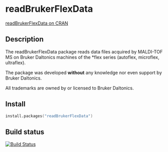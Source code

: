 # readBrukerFlexData

[readBrukerFlexData on CRAN](http://cran.r-project.org/web/packages/readBrukerFlexData/)

## Description

The readBrukerFlexData package reads data files acquired by MALDI-TOF MS on
Bruker Daltonics machines of the *flex series (autoflex, microflex, ultraflex).

The package was developed __without__ any knowledge nor even support by
Bruker Daltonics.

All trademarks are owned by or licensed to Bruker Daltonics.

## Install

```s
install.packages("readBrukerFlexData")
```

## Build status

[![Build Status](https://travis-ci.org/sgibb/readBrukerFlexData.png?branch=master)](https://travis-ci.org/sgibb/readBrukerFlexData)
